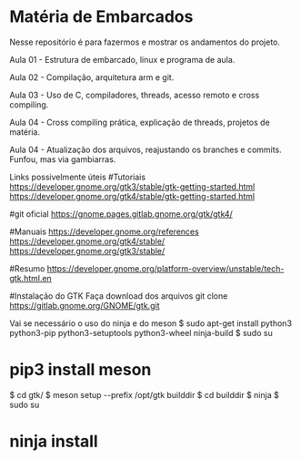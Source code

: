 # Matéria de Embarcados

Nesse repositório é para fazermos e mostrar os andamentos do projeto. 

Aula 01 - Estrutura de embarcado, linux e programa de aula.

Aula 02 - Compilação, arquitetura arm e git.

Aula 03 - Uso de C, compiladores, threads, acesso remoto e cross compiling.

Aula 04 - Cross compiling prática, explicação de threads, projetos de matéria.

Aula 04 - Atualização dos arquivos, reajustando os branches e commits. Funfou, mas via gambiarras.


Links possivelmente úteis
#Tutoriais
https://developer.gnome.org/gtk3/stable/gtk-getting-started.html
https://developer.gnome.org/gtk4/stable/gtk-getting-started.html

#git oficial
https://gnome.pages.gitlab.gnome.org/gtk/gtk4/

#Manuais
https://developer.gnome.org/references
https://developer.gnome.org/gtk4/stable/
https://developer.gnome.org/gtk3/stable/

#Resumo
https://developer.gnome.org/platform-overview/unstable/tech-gtk.html.en

#Instalação do GTK
Faça download dos arquivos
git clone https://gitlab.gnome.org/GNOME/gtk.git

Vai se necessário o uso do ninja e do meson
$ sudo apt-get install python3 python3-pip python3-setuptools python3-wheel ninja-build
$ sudo su
# pip3 install meson

$ cd gtk/
$ meson setup --prefix /opt/gtk builddir
$ cd builddir
$ ninja
$ sudo su
# ninja install
